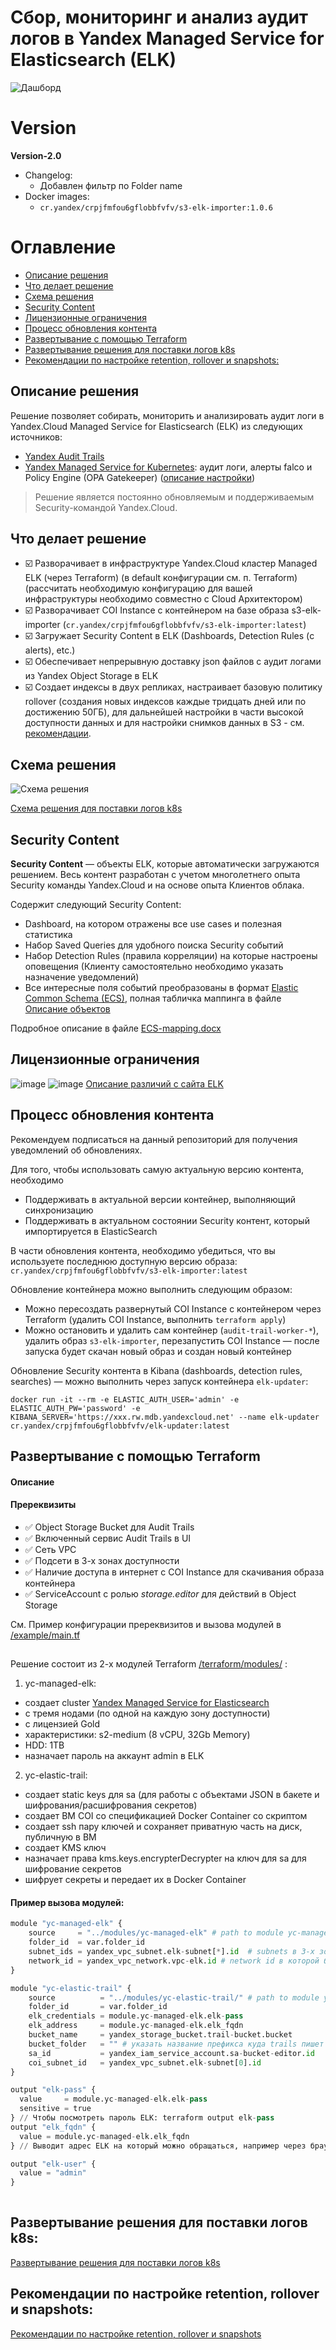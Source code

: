 # Сбор, мониторинг и анализ аудит логов в Yandex Managed Service for Elasticsearch (ELK)

![Дашборд](https://user-images.githubusercontent.com/85429798/127686785-27658104-6258-4de8-929f-9cf87624fa27.png)

# Version

**Version-2.0**
- Changelog:
    - Добавлен фильтр по Folder name
- Docker images:
    - `cr.yandex/crpjfmfou6gflobbfvfv/s3-elk-importer:1.0.6`

# Оглавление
- [Описание решения](#описание-решения)
- [Что делает решение](#что-делает-решение)
- [Схема решения](#схема-решения)
- [Security Content](#security-content)
- [Лицензионные ограничения](#лицензионные-ограничения)
- [Процесс обновления контента](#процесс-обновления-контента)
- [Развертывание с помощью Terraform](#развертывание-с-помощью-Terraform)
- [Развертывание решения для поставки логов k8s](#развертывание-решения-для-поставки-логов-k8s)
- [Рекомендации по настройке retention, rollover и snapshots:](#рекомендации-по-настройке-retention-rollover-и-snapshots)

## Описание решения
Решение позволяет собирать, мониторить и анализировать аудит логи в Yandex.Cloud Managed Service for Elasticsearch (ELK) из следующих источников:
- [Yandex Audit Trails](https://cloud.yandex.ru/docs/audit-trails/)
- [Yandex Managed Service for Kubernetes](https://cloud.yandex.ru/docs/managed-kubernetes/): аудит логи, алерты falco и Policy Engine (OPA Gatekeeper) ([описание настройки](../export-auditlogs-to-ELK_k8s))

> Решение является постоянно обновляемым и поддерживаемым Security-командой Yandex.Cloud.


## Что делает решение
- ☑️ Разворачивает в инфраструктуре Yandex.Cloud кластер Managed ELK (через Terraform) (в default конфигурации см. п. Terraform)(рассчитать необходимую конфигурацию для вашей инфраструктуры необходимо совместно с Cloud Архитектором)
- ☑️ Разворачивает COI Instance с контейнером на базе образа s3-elk-importer (`cr.yandex/crpjfmfou6gflobbfvfv/s3-elk-importer:latest`)
- ☑️ Загружает Security Content в ELK (Dashboards, Detection Rules (с alerts), etc.)
- ☑️ Обеспечивает непрерывную доставку json файлов с аудит логами из Yandex Object Storage в ELK
- ☑️ Создает индексы в двух репликах, настраивает базовую политику rollover (создания новых индексов каждые тридцать дней или по достижению 50ГБ), для дальнейшей настройки в части высокой доступности данных и для настройки снимков данных в S3 - см. [рекомендации](./CONFIGURE-HA.md). 

## Схема решения
![Схема решения](https://user-images.githubusercontent.com/85429798/129480037-cef97473-bba2-4589-b291-0578163d09fd.png)

[Схема решения для поставки логов k8s](https://github.com/yandex-cloud/yc-solution-library-for-security/tree/master/auditlogs/export-auditlogs-to-ELK_k8s)


## Security Content
**Security Content** — объекты ELK, которые автоматически загружаются решением. Весь контент разработан с учетом многолетнего опыта Security команды Yandex.Cloud и на основе опыта Клиентов облака.

Содержит следующий Security Content:
- Dashboard, на котором отражены все use cases и полезная статистика
- Набор Saved Queries для удобного поиска Security событий
- Набор Detection Rules (правила корреляции) на которые настроены оповещения (Клиенту самостоятельно необходимо указать назначение уведомлений)
- Все интересные поля событий преобразованы в формат [Elastic Common Schema (ECS)](https://www.elastic.co/guide/en/ecs/current/index.html), полная табличка маппинга в файле [Описание объектов](https://github.com/yandex-cloud/yc-solution-library-for-security/blob/master/auditlogs/export-auditlogs-to-ELK_main/papers/Описание%20объектов.pdf)

Подробное описание в файле [ECS-mapping.docx](./papers/ECS-mapping_new.pdf)


## Лицензионные ограничения

![image](https://user-images.githubusercontent.com/85429798/127733756-1a751356-a0f3-492e-9a85-56d3a73e298f.png)
![image](https://user-images.githubusercontent.com/85429798/127733769-5ee2f70a-2162-487f-b236-9076c6d9c681.png)
[Описание различий с сайта ELK](https://www.elastic.co/subscriptions)

## Процесс обновления контента
Рекомендуем подписаться на данный репозиторий для получения уведомлений об обновлениях.

Для того, чтобы использовать самую актуальную версию контента, необходимо
- Поддерживать в актуальной версии контейнер, выполняющий синхронизацию
- Поддерживать в актуальном состоянии Security контент, который импортируется в ElasticSearch

В части обновления контента, необходимо убедиться, что вы используете последнюю доступную версию образа:
`cr.yandex/crpjfmfou6gflobbfvfv/s3-elk-importer:latest`

Обновление контейнера можно выполнить следующим образом:
- Можно пересоздать развернутый COI Instance с контейнером через Terraform (удалить COI Instance, выполнить `terraform apply`)
- Можно остановить и удалить сам контейнер (`audit-trail-worker-*`), удалить образ `s3-elk-importer`, перезапустить COI Instance — после запуска будет скачан новый образ и создан новый контейнер

Обновление Security контента в Kibana (dashboards, detection rules, searches) — можно выполнить через запуск контейнера `elk-updater`:

```
docker run -it --rm -e ELASTIC_AUTH_USER='admin' -e ELASTIC_AUTH_PW='password' -e KIBANA_SERVER='https://xxx.rw.mdb.yandexcloud.net' --name elk-updater cr.yandex/crpjfmfou6gflobbfvfv/elk-updater:latest
```

## Развертывание с помощью Terraform

#### Описание 

#### Пререквизиты
- :white_check_mark: Object Storage Bucket для Audit Trails
- :white_check_mark: Включенный сервис Audit Trails в UI
- :white_check_mark: Сеть VPC
- :white_check_mark: Подсети в 3-х зонах доступности
- :white_check_mark: Наличие доступа в интернет с COI Instance для скачивания образа контейнера
- :white_check_mark: ServiceAccount с ролью *storage.editor* для действий в Object Storage

См. Пример конфигурации пререквизитов и вызова модулей в [/example/main.tf](./terraform/example) 
## 
Решение состоит из 2-х модулей Terraform [/terraform/modules/](./terraform/modules) :
1) yc-managed-elk:
- создает cluster [Yandex Managed Service for Elasticsearch](https://cloud.yandex.ru/services/managed-elasticsearch) 
- с тремя нодами (по одной на каждую зону доступности) 
- с лицензией Gold
- характеристики: s2-medium (8 vCPU, 32Gb Memory)
- HDD: 1TB
- назначает пароль на аккаунт admin в ELK

2) yc-elastic-trail:
- создает static keys для sa (для работы с объектами JSON в бакете и шифрования/расшифрования секретов)
- создает ВМ COI со спецификацией Docker Container со скриптом
- создает ssh пару ключей и сохраняет приватную часть на диск, публичную в ВМ
- создает KMS ключ
- назначает права kms.keys.encrypterDecrypter на ключ для sa для шифрование секретов
- шифрует секреты и передает их в Docker Container


#### Пример вызова модулей:
```Python
module "yc-managed-elk" {
    source     = "../modules/yc-managed-elk" # path to module yc-managed-elk    
    folder_id  = var.folder_id
    subnet_ids = yandex_vpc_subnet.elk-subnet[*].id  # subnets в 3-х зонах доступности для развертывания ELK
    network_id = yandex_vpc_network.vpc-elk.id # network id в которой будет развернут ELK
}

module "yc-elastic-trail" {
    source          = "../modules/yc-elastic-trail/" # path to module yc-elastic-trail
    folder_id       = var.folder_id
    elk_credentials = module.yc-managed-elk.elk-pass
    elk_address     = module.yc-managed-elk.elk_fqdn
    bucket_name     = yandex_storage_bucket.trail-bucket.bucket
    bucket_folder   = "" # указать название префикса куда trails пишет логи в бакет, например "prefix-trails", если в корень то оставить по умолчанию пустым
    sa_id           = yandex_iam_service_account.sa-bucket-editor.id
    coi_subnet_id   = yandex_vpc_subnet.elk-subnet[0].id
}

output "elk-pass" {
  value     = module.yc-managed-elk.elk-pass
  sensitive = true
} // Чтобы посмотреть пароль ELK: terraform output elk-pass
output "elk_fqdn" {
  value = module.yc-managed-elk.elk_fqdn
} // Выводит адрес ELK на который можно обращаться, например через браузер 

output "elk-user" {
  value = "admin"
}
    
```

## Развертывание решения для поставки логов k8s:
[Развертывание решения для поставки логов k8s](../export-auditlogs-to-ELK_k8s)

## Рекомендации по настройке retention, rollover и snapshots:

[Рекомендации по настройке retention, rollover и snapshots](./CONFIGURE-HA.md)
